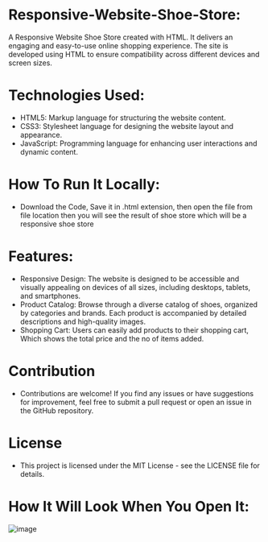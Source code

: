 # Responsive-Website-Shoe-Store:
A Responsive Website Shoe Store created with HTML. It delivers an engaging and easy-to-use online shopping experience. The site is developed using HTML to ensure compatibility across different devices and screen sizes.

# Technologies Used:
* HTML5: Markup language for structuring the website content.
* CSS3: Stylesheet language for designing the website layout and appearance.
* JavaScript: Programming language for enhancing user interactions and dynamic content.

# How To Run It Locally:
* Download the Code, Save it in .html extension, then open the file from file location then you will see the result of shoe store which will be a responsive shoe store

# Features:
* Responsive Design: The website is designed to be accessible and visually appealing on devices of all sizes, including desktops, tablets, and smartphones.
* Product Catalog: Browse through a diverse catalog of shoes, organized by categories and brands. Each product is accompanied by detailed descriptions and high-quality images.
* Shopping Cart: Users can easily add products to their shopping cart, Which shows the total price and the no of items added.

# Contribution
* Contributions are welcome! If you find any issues or have suggestions for improvement, feel free to submit a pull request or open an issue in the GitHub repository.

# License
* This project is licensed under the MIT License - see the LICENSE file for details.

# How It Will Look When You Open It:
![image](https://github.com/Anish-Ramesh/Responsive-Website-Shoe-Store/assets/140417012/d62d196e-0123-43b8-8a2b-df0a14d8f466)

